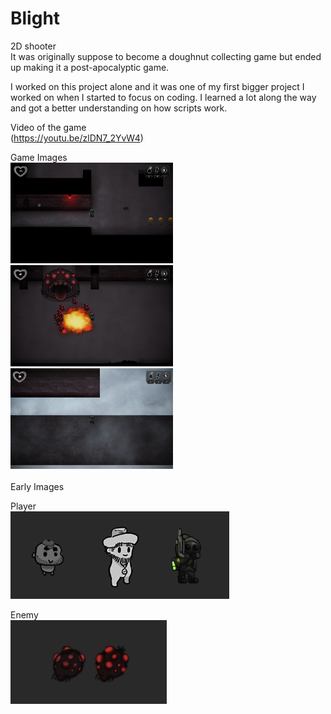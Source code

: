 # Blight
2D shooter <br>
It was originally suppose to become a doughnut collecting game but ended up making it a post-apocalyptic game.

I worked on this project alone and it was one of my first bigger project I worked on when I started to focus on coding. I learned a lot along the way and got a better understanding on how scripts work.

Video of the game <br>
(https://youtu.be/zlDN7_2YvW4)


Game Images <br>
<img src="Images/b1.png" width="260">
<img src="Images/b8.png" width="260">
<img src="Images/b10.png" width="260">
<br>
<br>
Early Images
<br>

Player <br>
<img src="Images/Hahmot.png" width="350">

Enemy <br>
<img src="Images/Monster_2.jpg" width="250">



